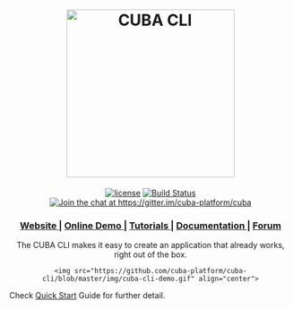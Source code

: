 <h1 align="center"> <a href="https://www.cuba-platform.com/"><img src="https://github.com/cuba-platform/cuba-cli/blob/master/img/logo-title.png" alt="CUBA CLI" width="300" align="center"></a>
</h1>

<p align="center">
<a href="http://www.apache.org/licenses/LICENSE-2.0"><img src="https://img.shields.io/badge/license-Apache%20License%202.0-blue.svg?style=flat" alt="license" title=""></a>
<a href="https://travis-ci.org/cuba-platform/cuba-cli"><img src="https://travis-ci.org/cuba-platform/cuba-cli.svg?branch=master" alt="Build Status" title=""></a>
<a href="https://gitter.im/cuba-platform/cuba"><img src="https://badges.gitter.im/Join%20Chat.svg" alt="Join the chat at https://gitter.im/cuba-platform/cuba" title=""></a>
</p>

<div align="center">
  <h3>
    <a href="https://www.cuba-platform.com/" target="_blank">
      Website
    </a>
    <span> | </span>
    <a href="https://www.cuba-platform.com/online-demo" target="_blank">
      Online Demo
    </a>
    <span> | </span>
    <a href="https://www.cuba-platform.com/tutorials" target="_blank">
      Tutorials
    </a>
    <span> | </span>
    <a href="https://www.cuba-platform.com/documentation" target="_blank">
      Documentation
    </a>
    <span> | </span>
    <a href="https://www.cuba-platform.com/discuss/" target="_blank">
      Forum
    </a>
  </h3>
</div>

<div align="center">
    The CUBA CLI makes it easy to create an application that already works, right out of the box.

    <img src="https://github.com/cuba-platform/cuba-cli/blob/master/img/cuba-cli-demo.gif" align="center">
</div>

Check [Quick Start](https://github.com/cuba-platform/cuba-cli/wiki/Quick-Start) Guide for further detail.